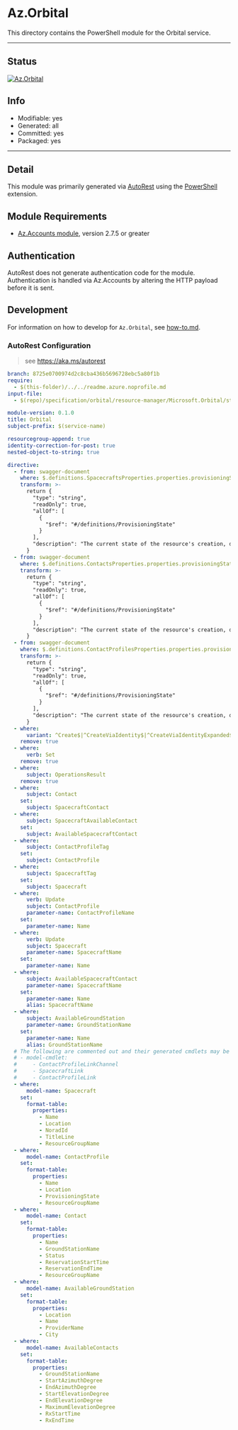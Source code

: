 <!-- region Generated -->
# Az.Orbital
This directory contains the PowerShell module for the Orbital service.

---
## Status
[![Az.Orbital](https://img.shields.io/powershellgallery/v/Az.Orbital.svg?style=flat-square&label=Az.Orbital "Az.Orbital")](https://www.powershellgallery.com/packages/Az.Orbital/)

## Info
- Modifiable: yes
- Generated: all
- Committed: yes
- Packaged: yes

---
## Detail
This module was primarily generated via [AutoRest](https://github.com/Azure/autorest) using the [PowerShell](https://github.com/Azure/autorest.powershell) extension.

## Module Requirements
- [Az.Accounts module](https://www.powershellgallery.com/packages/Az.Accounts/), version 2.7.5 or greater

## Authentication
AutoRest does not generate authentication code for the module. Authentication is handled via Az.Accounts by altering the HTTP payload before it is sent.

## Development
For information on how to develop for `Az.Orbital`, see [how-to.md](how-to.md).
<!-- endregion -->

### AutoRest Configuration
> see https://aka.ms/autorest

``` yaml
branch: 8725e0700974d2c8cba436b5696728ebc5a80f1b
require:
  - $(this-folder)/../../readme.azure.noprofile.md 
input-file:
  - $(repo)/specification/orbital/resource-manager/Microsoft.Orbital/stable/2022-11-01/orbital.json

module-version: 0.1.0
title: Orbital
subject-prefix: $(service-name)

resourcegroup-append: true
identity-correction-for-post: true
nested-object-to-string: true

directive:
  - from: swagger-document 
    where: $.definitions.SpacecraftsProperties.properties.provisioningState
    transform: >-
      return {
        "type": "string",
        "readOnly": true,
        "allOf": [
          {
            "$ref": "#/definitions/ProvisioningState"
          }
        ],
        "description": "The current state of the resource's creation, deletion, or modification."
      }
  - from: swagger-document 
    where: $.definitions.ContactsProperties.properties.provisioningState
    transform: >-
      return {
        "type": "string",
        "readOnly": true,
        "allOf": [
          {
            "$ref": "#/definitions/ProvisioningState"
          }
        ],
        "description": "The current state of the resource's creation, deletion, or modification."
      }
  - from: swagger-document 
    where: $.definitions.ContactProfilesProperties.properties.provisioningState
    transform: >-
      return {
        "type": "string",
        "readOnly": true,
        "allOf": [
          {
            "$ref": "#/definitions/ProvisioningState"
          }
        ],
        "description": "The current state of the resource's creation, deletion, or modification."
      }
  - where:
      variant: ^Create$|^CreateViaIdentity$|^CreateViaIdentityExpanded$|^Update$|^UpdateViaIdentity$
    remove: true
  - where:
      verb: Set
    remove: true
  - where:
      subject: OperationsResult
    remove: true
  - where:
      subject: Contact
    set:
      subject: SpacecraftContact
  - where:
      subject: SpacecraftAvailableContact
    set:
      subject: AvailableSpacecraftContact
  - where:
      subject: ContactProfileTag
    set:
      subject: ContactProfile
  - where:
      subject: SpacecraftTag
    set:
      subject: Spacecraft
  - where:
      verb: Update
      subject: ContactProfile
      parameter-name: ContactProfileName
    set:
      parameter-name: Name
  - where:
      verb: Update
      subject: Spacecraft
      parameter-name: SpacecraftName
    set:
      parameter-name: Name
  - where:
      subject: AvailableSpacecraftContact
      parameter-name: SpacecraftName
    set:
      parameter-name: Name
      alias: SpacecraftName
  - where:
      subject: AvailableGroundStation
      parameter-name: GroundStationName
    set:
      parameter-name: Name
      alias: GroundStationName
  # The following are commented out and their generated cmdlets may be renamed and custom logic
  # - model-cmdlet:
  #     - ContactProfileLinkChannel
  #     - SpacecraftLink
  #     - ContactProfileLink
  - where:
      model-name: Spacecraft
    set:
      format-table:
        properties:
          - Name
          - Location
          - NoradId
          - TitleLine
          - ResourceGroupName
  - where:
      model-name: ContactProfile
    set:
      format-table:
        properties:
          - Name
          - Location
          - ProvisioningState
          - ResourceGroupName
  - where:
      model-name: Contact
    set:
      format-table:
        properties:
          - Name
          - GroundStationName
          - Status
          - ReservationStartTime
          - ReservationEndTime
          - ResourceGroupName
  - where:
      model-name: AvailableGroundStation
    set:
      format-table:
        properties:
          - Location
          - Name
          - ProviderName
          - City
  - where:
      model-name: AvailableContacts
    set:
      format-table:
        properties:
          - GroundStationName
          - StartAzimuthDegree
          - EndAzimuthDegree
          - StartElevationDegree
          - EndElevationDegree
          - MaximumElevationDegree
          - RxStartTime
          - RxEndTime
```
